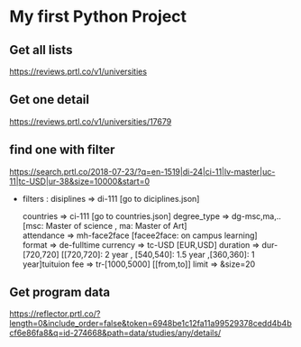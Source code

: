 # My first Python Project

## Get all lists
https://reviews.prtl.co/v1/universities

## Get one detail
https://reviews.prtl.co/v1/universities/17679

## find one with filter
https://search.prtl.co/2018-07-23/?q=en-1519|di-24|ci-11|lv-master|uc-11|tc-USD|ur-38&size=10000&start=0

- filters : 
    disiplines      =>      di-111          [go to diciplines.json]

    countries       =>      ci-111          [go to countries.json]
    degree_type     =>      dg-msc,ma,..    [msc: Master of science , ma: Master of Art]  
    attendance      =>      mh-face2face    [facee2face: on campus learning]   
    format          =>      de-fulltime 
    currency        =>      tc-USD          [EUR,USD]
    duration        =>      dur-[720,720]   [[720,720]: 2 year , [540,540]: 1.5 year ,[360,360]: 1 year]tuituion fee    =>      tr-[1000,5000]  [[from,to]]
    limit           =>      &size=20

## Get program data
https://reflector.prtl.co/?length=0&include_order=false&token=6948be1c12fa11a99529378cedd4b4bcf6e86fa8&q=id-274668&path=data/studies/any/details/
